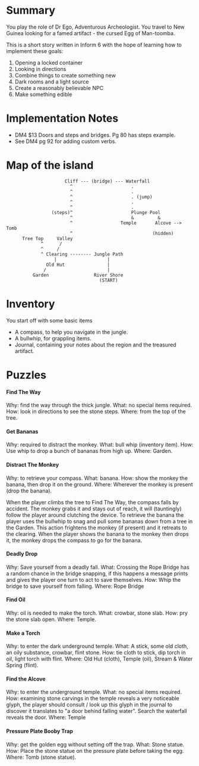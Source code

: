 # Summary

You play the role of Dr Ego, Adventurous Archeologist. You travel to New Guinea looking for a famed artifact - the cursed Egg of Man-toomba.

This is a short story written in Inform 6 with the hope of learning how to implement these goals:

1. Opening a locked container
2. Looking in directions
3. Combine things to create something new
4. Dark rooms and a light source
5. Create a reasonably believable NPC
6. Make something edible

# Implementation Notes

* DM4 $13 Doors and steps and bridges. Pg 80 has steps example.
* See DM4 pg 92 for adding custom verbs.

# Map of the island

```
                      Cliff --- (bridge) --- Waterfall                         
                        ^                      .                               
                        ^                      .                               
                        ^                      . (jump)                        
                        ^                      .                               
                        ^                      .                               
                 (steps)^                      Plunge Pool                     
                        ^                      &         &                     
                        ^                  Temple       Alcove --> Tomb        
                        ^                              (hidden)                
      Tree Top     Valley                                                      
             ^      /                                                          
             ^     /                                                           
             ^ Clearing -------- Jungle Path                                   
                  |                   |                                        
               Old Hut                |                                        
              /                       |                                        
          Garden                 River Shore                                   
                                   (START)                                     

```

# Inventory

You start off with some basic items

* A compass, to help you navigate in the jungle.
* A bullwhip, for grappling items.
* Journal, containing your notes about the region and the treasured artifact.

# Puzzles

#### Find The Way
Why: find the way through the thick jungle.
What: no special items required.
How: look in directions to see the stone steps.
Where: from the top of the tree.

#### Get Bananas
Why: required to distract the monkey.
What: bull whip (inventory item).
How: Use whip to drop a bunch of bananas from high up.
Where: Garden.

#### Distract The Monkey
Why: to retrieve your compass.
What: banana.
How: show the monkey the banana, then drop it on the ground.
Where: Wherever the monkey is present (drop the banana).

When the player climbs the tree to Find The Way, the compass falls by accident.
The monkey grabs it and stays out of reach, it will (tauntingly) follow
the player around clutching the device. To retrieve the banana the player uses
the bullwhip to snag and pull some bananas down from a tree in the Garden.
This action frightens the monkey (if present) and it retreats to the clearing.
When the player shows the banana to the monkey then drops it, the monkey
drops the compass to go for the banana.

#### Deadly Drop
Why: Save yourself from a deadly fall.
What: Crossing the Rope Bridge has a random chance in the bridge
		snapping, if this happens a message prints and
		gives the player one turn to act to save themselves.
How: Whip the bridge to save yourself from falling.
Where: Rope Bridge

#### Find Oil
Why: oil is needed to make the torch.
What: crowbar, stone slab.
How: pry the stone slab open.
Where: Temple.

#### Make a Torch
Why: to enter the dark underground temple.
What: A stick, some old cloth, an oily substance, crowbar, flint stone.
How: tie cloth to stick, dip torch in oil, light torch with flint.
Where: Old Hut (cloth), Temple (oil), Stream & Water Spring (flint).

#### Find the Alcove
Why: to enter the underground temple.
What: no special items required.
How: examining stone carvings in the temple reveals a very noticeable
	glyph, the player should consult / look up this glyph in the
	journal to discover it translates
	to "a door behind falling water". Search the waterfall
	reveals the door.
Where: Temple

#### Pressure Plate Booby Trap
Why: get the golden egg without setting off the trap.
What: Stone statue.
How: Place the stone statue on the pressure plate before taking the egg.
Where: Tomb (stone statue).
